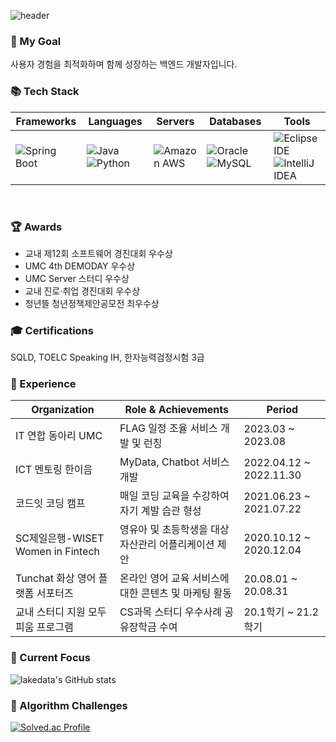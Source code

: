 ![header](https://capsule-render.vercel.app/api?type=waving&color=gradient&height=200&text=Welcome%20To%20My%20Github%20Page!!&fontSize=40&fontAlign=70&fontAlignY=40&animation=twinkling)

### 🌟 My Goal
사용자 경험을 최적화하며 함께 성장하는 백엔드 개발자입니다. 

### 📚 Tech Stack

| **Frameworks**                                                                 | **Languages**                                                      | **Servers**                                                        | **Databases**                                                      | **Tools**                                                          |
|--------------------------------------------------------------------------------|--------------------------------------------------------------------|--------------------------------------------------------------------|--------------------------------------------------------------------|--------------------------------------------------------------------|
| ![Spring Boot](https://img.shields.io/badge/Spring%20Boot-6DB33F?style=flat&logo=Spring%20Boot&logoColor=white) | ![Java](https://img.shields.io/badge/Java-FF7800?style=flat&logo=Java&logoColor=white) ![Python](https://img.shields.io/badge/Python-3766AB?style=flat&logo=Python&logoColor=white) | ![Amazon AWS](https://img.shields.io/badge/Amazon%20AWS-232F3E?style=flat&logo=Amazon%20AWS&logoColor=white) | ![Oracle](https://img.shields.io/badge/Oracle-F80000?style=flat&logo=Oracle&logoColor=white) ![MySQL](https://img.shields.io/badge/MySQL-CC2927?style=flat&logo=MySQL&logoColor=white) | ![Eclipse IDE](https://img.shields.io/badge/Eclipse%20IDE-2C2255?style=flat&logo=Eclipse%20IDE&logoColor=white) ![IntelliJ IDEA](https://img.shields.io/badge/IntelliJ%20IDEA-000000?style=flat&logo=IntelliJ%20IDEA&logoColor=white) |

<br/>

### 🏆 Awards

- 교내 제12회 소프트웨어 경진대회 우수상
- UMC 4th DEMODAY 우수상
- UMC Server 스터디 우수상
- 교내 진로·취업 경진대회 우수상
- 청년뜰 청년정책제안공모전 최우수상

### 🎓 Certifications

SQLD, TOELC Speaking IH, 한자능력검정시험 3급

### 💼 Experience

| **Organization**              | **Role & Achievements**                                                                                       | **Period**            |
|-------------------------------|----------------------------------------------------------------------------------------------------------------|-----------------------|
| IT 연합 동아리 UMC             | FLAG 일정 조율 서비스 개발 및 런칭                                                                               | 2023.03 ~ 2023.08      |
| ICT 멘토링 한이음               | MyData, Chatbot 서비스 개발                                                                                         | 2022.04.12 ~ 2022.11.30 |
| 코드잇 코딩 캠프               | 매일 코딩 교육을 수강하여 자기 계발 습관 형성                                                                    | 2021.06.23 ~ 2021.07.22 |
| SC제일은행-WISET Women in Fintech| 영유아 및 초등학생을 대상 자산관리 어플리케이션 제안              | 2020.10.12 ~ 2020.12.04 |
| Tunchat 화상 영어 플랫폼 서포터즈| 온라인 영어 교육 서비스에 대한 콘텐츠 및 마케팅 활동                                                             | 20.08.01 ~ 20.08.31    |
| 교내 스터디 지원 모두피움 프로그램 | CS과목 스터디 우수사례 공유장학금 수여                                                                          | 20.1학기 ~ 21.2학기     |

### 🔭 Current Focus

![lakedata's GitHub stats](https://github-readme-stats.vercel.app/api?username=lakedata&show_icons=true&theme=dark&count_private=true&hide=issues)

### 🏅 Algorithm Challenges

[![Solved.ac Profile](http://mazassumnida.wtf/api/v2/generate_badge?boj=wldud2550)](https://solved.ac/wldud2550)


